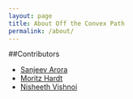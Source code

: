 ```yaml
---
layout: page
title: About Off the Convex Path
permalink: /about/
---
```


##Contributors

* [Sanjeev Arora](http://www.cs.princeton.edu/~arora)
* [Moritz Hardt](http://mrtz.org)
* [Nisheeth Vishnoi](http://theory.epfl.ch/vishnoi/Home.html)
